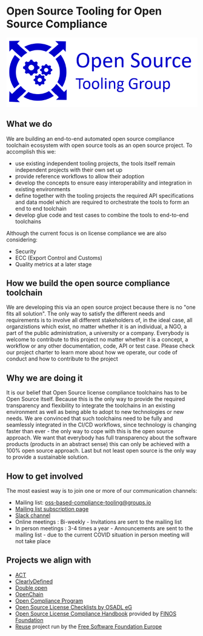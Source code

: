 # Open Source Tooling for Open Source Compliance

![tooling-group-logo](./docs/img/logo.png)

## What we do

We are building an end-to-end automated open source compliance toolchain ecosystem with open source tools as an open source project. To accomplish this we:
* use existing independent tooling projects, the tools itself remain independent projects with their own set up 
* provide reference workflows to allow their adoption
* develop the concepts to ensure easy interoperability and integration in existing environments
* define together with the tooling projects the required API specifications and data model which are required to orchestrate the tools to form an end to end toolchain
* develop glue code and test cases to combine the tools to end-to-end toolchains

Although the current focus is on license compliance we are also considering:
* Security
* ECC (Export Control and Customs)
* Quality metrics
at a later stage

## How we build the open source compliance toolchain

We are developing this via an open source project because there is no "one fits all solution". The only way to satisfy the different needs and requirements is to involve all different stakeholders of, in the ideal case, all organzistions which exist, no matter whether it is an individual, a NGO, a part of the public administration, a university or a company. Everybody is welcome to contribute to this project no matter whether it is a concept, a workflow or any other documentation, code, API or test case. Please check our project charter to learn more about how we operate, our code of conduct and how to contribute to the project

## Why we are doing it

It is our belief that Open Source license compliance toolchains has to be Open Source itself. Because this is the only way to provide the required transparency and flexibility to integrate the toolchains in an existing environment as well as being able to adopt to new technologies or new needs. We are convinced that such toolchains need to be fully and seamlessly integrated in the CI/CD workflows, since technology is changing faster than ever - the only way to cope with this is the open source approach. We want that everybody has full transparency about the software products (products in an abstract sense) this can only be achieved with a 100% open source approach. Last but not least open source is the only way to provide a sustainable solution.

## How to get involved

The most easiest way is to join one or more of our communication channels:
* Mailing list: oss-based-compliance-tooling@groups.io
* [Mailing list subscription page](https://groups.io/g/oss-based-compliance-tooling)
* [Slack channel](https://join.slack.com/t/ossbasedcompl-bhx9742/shared_invite/enQtODE2MTMxNzUyNDY1LWQyNWVlNzkyMjhhOWUyNDdjNDJlMzk0YzU0NDUwNzQ2YzY0Mzc1N2Y2NjhhZGEyN2JmNDE0ZTg2MTBjYmM3MWI)
* Online meetings : Bi-weekly - Invitations are sent to the mailing list
* In person meetings : 3-4 times a year - Announcements are sent to the mailing list - due to the current COVID situation in person meeting will not take place



## Projects we align with

* [ACT](https://www.linuxfoundation.org/press-release/2019/12/the-linux-foundations-automated-compliance-work-garners-new-funding-advances-tools-development/) 
* [ClearlyDefined](https://docs.clearlydefined.io/)
* [Double open](https://www.doubleopen.org/)
* [OpenChain](https://wiki.linuxfoundation.org/openchain/start) 
* [Open Compliance Program](https://compliance.linuxfoundation.org/)
* [Open Source License Checklists by OSADL eG](https://www.osadl.org/Access-to-raw-data.oss-compliance-raw-data-access.0.html)
* [Open Source License Compliance Handbook](https://github.com/finos-osr/OSLC-handbook) provided by [FINOS Foundation](https://www.finos.org/)
* [Reuse](https://reuse.software/) project run by the [Free Software Foundation Europe](https://fsfe.org/)
